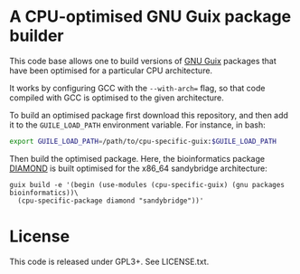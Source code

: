 # A CPU-optimised GNU Guix package builder

This code base allows one to build versions of [GNU Guix](https://www.gnu.org/software/guix) packages that have been optimised for a particular CPU architecture.

It works by configuring GCC with the `--with-arch=` flag, so that code compiled with GCC is optimised to the given architecture.

To build an optimised package first download this repository, and then add it to the `GUILE_LOAD_PATH` environment variable. For instance, in bash:
```bash
export GUILE_LOAD_PATH=/path/to/cpu-specific-guix:$GUILE_LOAD_PATH
```
Then build the optimised package. Here, the bioinformatics package [DIAMOND](https://github.com/bbuchfink/diamond) is built optimised for the x86_64 sandybridge architecture:
```
guix build -e '(begin (use-modules (cpu-specific-guix) (gnu packages bioinformatics))\
  (cpu-specific-package diamond "sandybridge"))'
```

# License
This code is released under GPL3+. See LICENSE.txt.

